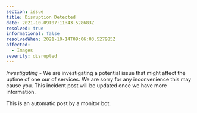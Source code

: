 ```yaml
---
section: issue
title: Disruption Detected
date: 2021-10-09T07:11:43.528683Z
resolved: true
informational: false
resolvedWhen: 2021-10-14T09:06:03.527985Z
affected:
  - Images
severity: disrupted
---
```

*Investigating* - We are investigating a potential issue that might affect the uptime of one our of services. We are sorry for any inconvenience this may cause you. This incident post will be updated once we have more information.

This is an automatic post by a monitor bot.
        